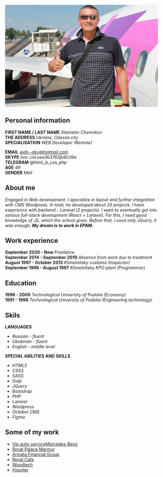 ![My-photo](my-photo.jpg "My-photo")

## Personal information

**FIRST NAME / LAST NAME**  *Stanislav Cherevkov*<br>
**THE ADDRESS**  *Ukraine, Odessa city*<br>
**SPECIALISATION**  *WEB Developer (Remote)*

**EMAIL**  *web--dev@hotmail.com*<br>
**SKYPE**  *live:.cid.eee0b3763fe6c06e*<br>
**TELEGRAM**  *@html_js_css_php*<br>
**AGE**  *49*<br>
**GENDER**  *Mail*<br>

## About me

*Engaged in Web development. I specialize in layout and further integration with CMS Wordpress. In total, he developed about 20 projects. I have experience with backend - Laravel (2 projects). I want to eventually get into serious full-stack development (React + Laravel). For this, I need good knowledge of JS, which the school gives. Before that, I used only JQuery, it was enough. **My dream is to work in EPAM.***

## Work experience

**September 2020 - Now**  *Freelance*<br>
**September 2014 - September 2019**  *Absence from work due to treatment*<br>
**August 1997 - October 2013**  *Khmelnitsky customs (Inspector)*<br>
**September 1996 - August 1997**  *Khmelnitsky KPO plant (Programmer)*

## Education

**1996 - 2000**  *Technological University of Podolia (Economy)*<br>
**1991 - 1996**  *Technological University of Podolia (Engineering technology)*

## Skils

**LANGUAGES**<br>
- *Russian - fluent*
- *Ukrainian - fluent*
- *English - middle level*

**SPECIAL ABILITIES AND SKILLS**
- *HTML5*
- *CSS3*
- *SASS*
- *Gulp*
- *JQuery*
- *Bootstrap*
- *PHP*
- *Laravel*
- *Wordpress*
- *October CMS*
- *Figma*

## Some of my work

- [Vip auto-serviceMercedes-Benz](https://mbservice.ua) 
- [Royal Palace Marmur](https://royalpalace-marmur.com.ua) 
- [Armata Financial Group](http://my-portfolio.ho.ua/gfg/) 
- [Royal Cafe](http://my-portfolio.ho.ua/cafe/) 
- [Woodtech](http://my-portfolio.ho.ua/woodtech/) 
- [Hounter](http://my-portfolio.ho.ua/hounter/) 